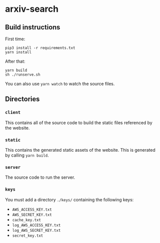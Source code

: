 # arxiv-search

## Build instructions

First time:
```
pip3 install -r requirements.txt
yarn install
```
After that:
```
yarn build
sh ./runserve.sh
```

You can also use `yarn watch` to watch the source files.

## Directories

### `client`

This contains all of the source code to build the static files referenced by the website.

### `static`

This contains the generated static assets of the website. This is generated by calling `yarn build`.

### `server`

The source code to run the server.

### `keys`

You must add a directory `./keys/` containing the following keys:
- `AWS_ACCESS_KEY.txt`
- `AWS_SECRET_KEY.txt`
- `cache_key.txt`
- `log_AWS_ACCESS_KEY.txt`
- `log_AWS_SECRET_KEY.txt`
- `secret_key.txt`